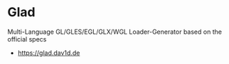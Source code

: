# Glad

Multi-Language GL/GLES/EGL/GLX/WGL Loader-Generator based on the official specs

- https://glad.dav1d.de
